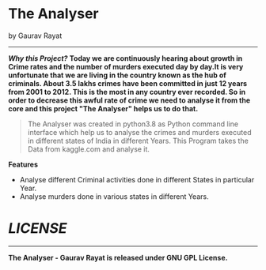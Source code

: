 # The Analyser
by Gaurav Rayat
***
***Why this Project?***
**Today we are continuously hearing about growth in Crime rates and the number of murders executed day by day.It is very unfortunate that we are living in the country known as the hub of criminals. About 3.5 lakhs crimes have been committed in just 12 years from 2001 to 2012. This is the most in any country ever recorded. So in order to decrease this awful rate of crime we need to analyse it from the core and this project "The Analyser" helps us to do that.**

>The Analyser was created in python3.8 as Python command line interface which help us to analyse the crimes and murders executed in different states of India in different Years. This Program takes the Data from kaggle.com and analyse it.

**Features**
* Analyse different Criminal activities done in different States in particular Year.
* Analyse murders done in various states in different Years.

# ***LICENSE***
***
**The Analyser - Gaurav Rayat is released under GNU GPL License.**
